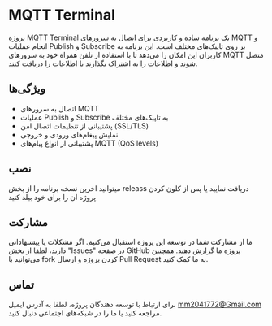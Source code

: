 # MQTT Terminal

پروژه MQTT Terminal یک برنامه ساده و کاربردی برای اتصال به سرورهای MQTT و انجام عملیات Publish و Subscribe بر روی تاپیک‌های مختلف است. این برنامه به کاربران این امکان را می‌دهد تا با استفاده از تلفن همراه خود به سرورهای MQTT متصل شوند و اطلاعات را به اشتراک بگذارند یا اطلاعات را دریافت کنند.

## ویژگی‌ها

- اتصال به سرورهای MQTT
- عملیات Publish و Subscribe به تاپیک‌های مختلف
- پشتیبانی از تنظیمات اتصال امن (SSL/TLS)
- نمایش پیغام‌های ورودی و خروجی
- پشتیبانی از انواع پیام‌های MQTT (QoS levels)

## نصب
میتوانید اخرین نسخه برنامه را از بخش releass دریافت نمایید یا پس از کلون کردن پروژه ان را برای خود بیلد کنید


## مشارکت

ما از مشارکت شما در توسعه این پروژه استقبال می‌کنیم. اگر مشکلات یا پیشنهاداتی دارید، لطفا از بخش "Issues" در صفحه GitHub پروژه ما گزارش دهید. همچنین می‌توانید با fork کردن پروژه و ارسال Pull Request به ما کمک کنید.


## تماس

برای ارتباط با توسعه دهندگان پروژه، لطفا به آدرس ایمیل mm2041772@Gmail.com مراجعه کنید یا ما را در شبکه‌های اجتماعی دنبال کنید.
```
